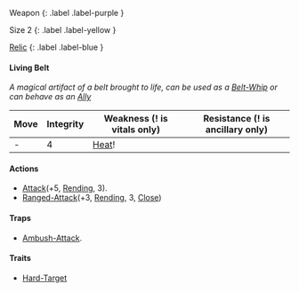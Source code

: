 Weapon
{: .label .label-purple }

Size 2
{: .label .label-yellow }

[Relic](Game/Designing-Weapons#Relic)
{: .label .label-blue }

#### Living Belt
*A magical artifact of a belt brought to life, can be used as a [Belt-Whip](Game/Gear/Belt-Whip) or can behave as an [Ally](Game/Core/Terminology#Ally)*

| Move | Integrity | Weakness (! is vitals only)    | Resistance (! is ancillary only) |
| ---- | --------- | ------------------------------ | -------------------------------- |
| -    | 4         | [Heat](Game/Core/Injury#Heat)! |                                  |

#### Actions
* [Attack](Game/Core/Blocks/Attack)(+5, [Rending](Game/Core/Injury#Rending), 3).
* [Ranged-Attack](Game/Core/Blocks/Ranged-Attack)(+3, [Rending](Game/Core/Injury#Rending), 3, [Close](Game/Core/Movement#Close))

#### Traps
* [Ambush-Attack](Game/Core/Blocks/Ambush-Attack).

#### Traits
* [Hard-Target](Game/Core/Blocks/Hard-Target)